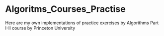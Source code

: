 # Algoritms_Courses_Practise
Here are my own implementations of practice exercises by Algorithms Part I-II course by Princeton University
